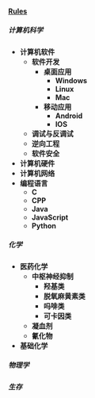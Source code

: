 
#### [Rules](?file=home-Rules)

##### 计算机科学
- **计算机软件**
    - **软件开发**
        - **桌面应用**
            - **Windows**
            - **Linux**
            - **Mac**
        - **移动应用**
            - **Android**
            - **IOS**
    - **调试与反调试**
    - **逆向工程**
    - **软件安全**
- **计算机硬件**
- **计算机网络**
- **编程语言**
    - **C**
    - **CPP**
    - **Java**
    - **JavaScript**
    - **Python**

##### 化学
- **医药化学**
    - **中枢神经抑制**
        - **羟基类**
        - **脱氧麻黄素类**
        - **吗啡类**
        - **可卡因类**
    - **凝血剂**
    - **氰化物**
- **基础化学**

##### 物理学

##### 生存
